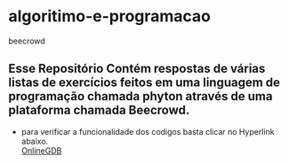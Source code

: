 # algoritimo-e-programacao
beecrowd 

## Esse Repositório Contém respostas de várias listas de exercícios feitos em uma linguagem de programação chamada phyton através de uma plataforma chamada Beecrowd.
<ul> 
<li>para verificar a funcionalidade dos codigos basta clicar no Hyperlink abaixo.</li>
 <a href="https://www.onlinegdb.com/">OnlineGDB</a>
